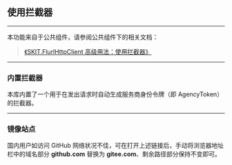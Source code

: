 ﻿## 使用拦截器

---

本功能来自于公共组件，请参阅公共组件下的相关文档：

> [《SKIT.FlurlHttpClient 高级用法：使用拦截器》](https://github.com/fudiwei/DotNetCore.SKIT.FlurlHttpClient/blob/main/docs/README.md)

---

### 内置拦截器

本库内置了一个用于在发出请求时自动生成服务商身份令牌（即 AgencyToken）的拦截器。

---

### 镜像站点

国内用户如访问 GitHub 网络状况不佳，可在打开上述链接后，手动将浏览器地址栏中的域名部分 **github.com** 替换为 **gitee.com**、剩余路径部分保持不变即可。
